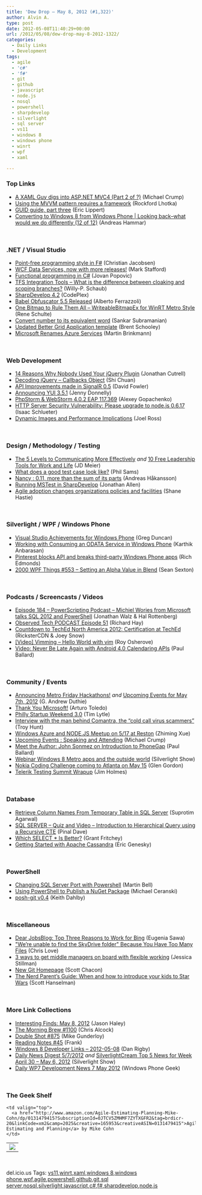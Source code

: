 ```yaml
---
title: 'Dew Drop – May 8, 2012 (#1,322)'
author: Alvin A.
type: post
date: 2012-05-08T11:40:29+00:00
url: /2012/05/08/dew-drop-may-8-2012-1322/
categories:
  - Daily Links
  - Development
tags:
  - agile
  - 'c#'
  - 'f#'
  - git
  - github
  - javascript
  - node.js
  - nosql
  - powershell
  - sharpdevelop
  - silverlight
  - sql server
  - vs11
  - windows 8
  - windows phone
  - winrt
  - wpf
  - xaml

---
```

### <a name="top"></a>Top Links

  * [A XAML Guy digs into ASP.NET MVC4 (Part 2 of ?)][1] (Michael Crump)
  * [Using the MVVM pattern requires a framework][2] (Rockford Lhotka)
  * [GUID guide, part three][3] (Eric Lippert)
  * [Converting to Windows 8 from Windows Phone | Looking back–what would we do differently (12 of 12)][4] (Andreas Hammar)

&#160;

### <a name="dotnet"></a>.NET / Visual Studio

  * [Point-free programming style in F#][5] (Christian Jacobsen)
  * [WCF Data Services, now with more releases!][6] (Mark Stafford)
  * [Functional programming in C#][7] (Jovan Popovic)
  * [TFS Integration Tools – What is the difference between cloaking and scoping branches?][8] (Willy-P. Schaub)
  * <a href="http://sharpdevelop.codeplex.com/releases/view/87331" target="_blank">SharpDevelop 4.2</a> (CodePlex)
  * <a href="http://babelobfuscator.blogspot.co.uk/2012/05/babel-obfuscator-55-released.html" target="_blank">Babel Obfuscator 5.5 Released</a> (Alberto Ferrazzoli)
  * [One Bitmap to Rule Them All &#8211; WriteableBitmapEx for WinRT Metro Style][9] (Rene Schulte)
  * [Convert number to its equivalent word][10] (Sankar Subramanian)
  * [Updated Better Grid Application template][11] (Brent Schooley)
  * [Microsoft Renames Azure Services][12] (Martin Brinkmann)

&#160;

### <a name="web"></a>Web Development

  * [14 Reasons Why Nobody Used Your jQuery Plugin][13] (Jonathan Cutrell)
  * [Decoding jQuery – Callbacks Object][14] (Shi Chuan)
  * <a href="http://weblogs.asp.net/davidfowler/archive/2012/05/04/api-improvements-made-in-signalr-0-5.aspx" target="_blank">API Improvements made in SignalR 0.5</a> (David Fowler)
  * [Announcing YUI 3.5.1][15] (Jenny Donnelly)
  * [PhpStorm & WebStorm 4.0.2 EAP 117.369][16] (Alexey Gopachenko)
  * <a href="http://blog.nodejs.org/2012/05/07/http-server-security-vulnerability-please-upgrade-to-0-6-17/" target="_blank">HTTP Server Security Vulnerability: Please upgrade to node.js 0.6.17</a> (Isaac Schlueter)
  * [Dynamic Images and Performance Implications][17] (Joel Ross)

&#160;

### <a name="design"></a>Design / Methodology / Testing

  * [The 5 Levels to Communicating More Effectively][18] _and_ [10 Free Leadership Tools for Work and Life][19] (JD Meier)
  * [What does a good test case look like?][20] (Phil Sams)
  * [Nancy : 0.11, more than the sum of its parts][21] (Andreas Håkansson)
  * [Running MSTest in SharpDevelop][22] (Jonathan Allen)
  * <a href="http://www.infoq.com/news/2012/05/agile-changes-things" target="_blank">Agile adoption changes organizations policies and facilities</a> (Shane Hastie)

&#160;

### <a name="silverlight"></a>Silverlight / WPF / Windows Phone

  * [Visual Studio Achievements for Windows Phone][23] (Greg Duncan)
  * [Working with Consuming an ODATA Service in Windows Phone][24] (Karthik Anbarasan)
  * [Pinterest blocks API and breaks third-party Windows Phone apps][25] (Rich Edmonds)
  * <a href="http://wpf.2000things.com/2012/05/08/553-setting-an-alpha-value-in-blend/" target="_blank">2000 WPF Things #553 – Setting an Alpha Value in Blend</a> (Sean Sexton)

&#160;

### <a name="podcasts"></a>Podcasts / Screencasts / Videos

  * [Episode 184 &#8211; PowerScripting Podcast &#8211; Michiel Wories from Microsoft talks SQL 2012 and PowerShell][26] (Jonathan Walz & Hal Rottenberg)
  * [Observed Tech PODCAST Episode 51][27] (Richard Hay)
  * [Countdown to TechEd North America 2012: Certification at TechEd][28] (RicksterCDN & Joey Snow)
  * [[Video] Vimming &#8211; Hello World with vim][29] (Roy Osherove)
  * [Video: Never Be Late Again with Android 4.0 Calendaring APIs][30] (Paul Ballard)

&#160;

### <a name="events"></a>Community / Events

  * [Announcing Metro Friday Hackathons!][31] _and_ [Upcoming Events for May 7th, 2012][32] (G. Andrew Duthie)
  * [Thank You Microsoft!][33] (Arturo Toledo)
  * [Philly Startup Weekend 3.0][34] (Tim Lytle)
  * [Interview with the man behind Comantra, the “cold call virus scammers”][35] (Troy Hunt)
  * [Windows Azure and NODE.JS Meetup on 5/17 at Reston][36] (Zhiming Xue)
  * [Upcoming Events : Speaking and Attending][37] (Michael Crump)
  * [Meet the Author: John Sonmez on Introduction to PhoneGap][38] (Paul Ballard)
  * [Webinar Windows 8 Metro apps and the outside world][39] (Silverlight Show)
  * [Nokia Coding Challenge coming to Atlanta on May 15][40] (Glen Gordon)
  * [Telerik Testing Summit Wrapup][41] (Jim Holmes)

&#160;

### <a name="sql"></a>Database

  * [Retrieve Column Names From Temporary Table in SQL Server][42] (Suprotim Agarwal)
  * [SQL SERVER – Quiz and Video – Introduction to Hierarchical Query using a Recursive CTE][43] (Pinal Dave)
  * [Which SELECT * Is Better?][44] (Grant Fritchey)
  * [Getting Started with Apache Cassandra][45] (Eric Genesky)

&#160;

### <a name="ps"></a>PowerShell

  * [Changing SQL Server Port with Powershell][46] (Martin Bell)
  * [Using PowerShell to Publish a NuGet Package][47] (Michael Ceranski)
  * [posh-git v0.4][48] (Keith Dahlby)

&#160;

### <a name="misc"></a>Miscellaneous

  * [Dear JobsBlog: Top Three Reasons to Work for Bing][49] (Eugenia Sawa)
  * ["We&#8217;re unable to find the SkyDrive folder" Because You Have Too Many Files][50] (Chris Love)
  * [3 ways to get middle managers on board with flexible working][51] (Jessica Stillman)
  * [New Git Homepage][52] (Scott Chacon)
  * [The Nerd Parent&#8217;s Guide: When and how to introduce your kids to Star Wars][53] (Scott Hanselman)

&#160;

### <a name="links"></a>More Link Collections

  * [Interesting Finds: May 8, 2012][54] (Jason Haley)
  * [The Morning Brew #1100][55] (Chris Alcock)
  * <a href="http://afreshcup.com/home/2012/5/8/double-shot-875.html" target="_blank">Double Shot #875</a> (Mike Gunderloy)
  * [Reading Notes #45][56] (Frank)
  * [Windows 8 Developer Links – 2012-05-08][57] (Dan Rigby)
  * [Daily News Digest 5/7/2012][58] _and_&#160;<a href="http://feedproxy.google.com/~r/silverlightshow/~3/ejwnLXHEeM4/SilverlightCream-Top-5-News-for-Week-April-30-May-6-2012.aspx" target="_blank">SilverlightCream Top 5 News for Week April 30 &#8211; May 6, 2012</a> (Silverlight Show)
  * [Daily WP7 Development News 7 May 2012][59] (Windows Phone Geek)

&#160;

### <a name="shelf"></a>The Geek Shelf

<table border="0" cellspacing="0" cellpadding="0">
  <tr>
    <td>
      <img data-recalc-dims="1" decoding="async" src="https://i0.wp.com/ecx.images-amazon.com/images/I/51UOc2SQyWL._SL160_.jpg?w=660" />
    </td>
    
    <td valign="top">
      <a href="http://www.amazon.com/Agile-Estimating-Planning-Mike-Cohn/dp/0131479415?SubscriptionId=0JTCV5ZMHMF7ZYTXGFR2&tag=brdicr-20&linkCode=xm2&camp=2025&creative=165953&creativeASIN=0131479415">Agile Estimating and Planning</a> by Mike Cohn
    </td>
  </tr>
</table>

&#160;

<div style="padding-bottom: 0px; margin: 0px; padding-left: 0px; padding-right: 0px; display: inline; float: none; padding-top: 0px" id="scid:0767317B-992E-4b12-91E0-4F059A8CECA8:9287fc57-6322-4e0a-a0c6-987f432137be" class="wlWriterEditableSmartContent">
  del.icio.us Tags: <a href="http://del.icio.us/popular/vs11" rel="tag">vs11</a>,<a href="http://del.icio.us/popular/winrt" rel="tag">winrt</a>,<a href="http://del.icio.us/popular/xaml" rel="tag">xaml</a>,<a href="http://del.icio.us/popular/windows+8" rel="tag">windows 8</a>,<a href="http://del.icio.us/popular/windows+phone" rel="tag">windows phone</a>,<a href="http://del.icio.us/popular/wpf" rel="tag">wpf</a>,<a href="http://del.icio.us/popular/agile" rel="tag">agile</a>,<a href="http://del.icio.us/popular/powershell" rel="tag">powershell</a>,<a href="http://del.icio.us/popular/github" rel="tag">github</a>,<a href="http://del.icio.us/popular/git" rel="tag">git</a>,<a href="http://del.icio.us/popular/sql+server" rel="tag">sql server</a>,<a href="http://del.icio.us/popular/nosql" rel="tag">nosql</a>,<a href="http://del.icio.us/popular/silverlight" rel="tag">silverlight</a>,<a href="http://del.icio.us/popular/javascript" rel="tag">javascript</a>,<a href="http://del.icio.us/popular/c%23" rel="tag">c#</a>,<a href="http://del.icio.us/popular/f%23" rel="tag">f#</a>,<a href="http://del.icio.us/popular/sharpdevelop" rel="tag">sharpdevelop</a>,<a href="http://del.icio.us/popular/node.js" rel="tag">node.js</a>
</div>

 [1]: http://feedproxy.google.com/~r/MichaelCrump/~3/DF-QQzVb6PI/a-xaml-guy-digs-into-asp-net-mvc4-part-2-of
 [2]: http://www.lhotka.net/weblog/UsingTheMVVMPatternRequiresAFramework.aspx
 [3]: http://blogs.msdn.com/b/ericlippert/archive/2012/05/07/guid-guide-part-three.aspx
 [4]: http://feedproxy.google.com/~r/jayway/posts/~3/30XdstZsmY0/
 [5]: http://feedproxy.google.com/~r/jayway/posts/~3/wgsvsLJFL2Q/
 [6]: http://blogs.msdn.com/b/astoriateam/archive/2012/05/07/wcf-data-services-now-with-more-releases.aspx
 [7]: http://www.codeproject.com/Articles/375166/Functional-programming-in-Csharp
 [8]: http://blogs.msdn.com/b/visualstudioalm/archive/2012/05/07/tfs-integration-tools-what-is-the-difference-between-cloaking-and-scoping-branches.aspx
 [9]: http://kodierer.blogspot.com/2012/05/one-bitmap-to-rule-them-all.html
 [10]: http://www.codeproject.com/Tips/379815/Convert-number-to-its-equivalent-word
 [11]: http://codesnack.com/blog/2012/05/07/updated-better-grid-application-template/
 [12]: http://www.everything-microsoft.com/2012/05/08/microsoft-renames-azure-services/
 [13]: http://feedproxy.google.com/~r/nettuts/~3/utCsWyPhaNI/
 [14]: http://feedproxy.google.com/~r/highub-blog/~3/OPHzYNEozTk/
 [15]: http://feeds.yuiblog.com/~r/YahooUserInterfaceBlog/~3/4LB-KRKxOlo/
 [16]: http://feedproxy.google.com/~r/jetbrains_webIde/~3/cPRxHPv_3_Q/
 [17]: http://feeds.rosscode.com/~r/Rosscode/~3/RUEUICyA0bQ/index.php
 [18]: http://feedproxy.google.com/~r/SourcesOfInsight/~3/dEUl-JVgcQM/
 [19]: http://feedproxy.google.com/~r/jmeier/~3/FVB4yMr76sk/10-free-leadership-tools-for-work-and-life.aspx
 [20]: http://www.telerik.com/automated-testing-tools/blog/12-05-07/What-does-a-good-test-case-look-like.aspx
 [21]: http://feedproxy.google.com/~r/ElegantCode/~3/IGBz1LLvVVI/
 [22]: http://www.infoq.com/news/2012/05/SharpDevelop-MSTest
 [23]: http://channel9.msdn.com/coding4fun/blog/Visual-Studio-Achievements-for-Windows-Phone
 [24]: http://mobile.dzone.com/articles/working-consuming-odata
 [25]: http://feedproxy.google.com/~r/wmexperts/~3/OCCtWrCudKo/story01.htm
 [26]: http://feedproxy.google.com/~r/Powerscripting/~3/Qgp8Pib3-R0/episode-184-power-scripting-podcast-michiel-wories-from-microsoft-talks-sql-2012-and-power-shell
 [27]: http://feedproxy.google.com/~r/windowsobserver/~3/VvfC6V8SoqU/
 [28]: http://channel9.msdn.com/Shows/The-Countdown-Show/Countdown-to-TechEd-North-America-2012-Certification-at-TechEd
 [29]: http://feedproxy.google.com/~r/Iserializable/~3/-BVlK0yi8gg/video-vimming-hello-world-with-vim.html
 [30]: http://blog.pluralsight.com/2012/05/07/video-never-be-late-again-with-android-4-0-calendaring-apis/
 [31]: http://feeds.devhammer.net/~r/devhammer/~3/pjq5G9gMvyA/announcing-metro-friday-hackathons
 [32]: http://feeds.devhammer.net/~r/devhammer/~3/G2oDHKfD_Wo/upcoming-events-for-may-7th-2012
 [33]: http://ux.artu.tv/?p=238
 [34]: http://feedproxy.google.com/~r/ProgrammableWeb/~3/B8tXQXoC6JI/
 [35]: http://feedproxy.google.com/~r/TroyHunt/~3/UziVtuwK32o/interview-with-man-behind-comantra-cold.html
 [36]: http://blogs.msdn.com/b/zxue/archive/2012/05/07/windows-azure-and-node-js-meetup-on-5-17-at-reston.aspx
 [37]: http://feedproxy.google.com/~r/MichaelCrump/~3/4W3EW2_dSYk/upcoming-speaking-events
 [38]: http://blog.pluralsight.com/2012/05/07/meet-the-author-john-sonmez-introduction-to-phonegap/
 [39]: http://feedproxy.google.com/~r/silverlightshow/~3/NQE6BcDoI08/New-SilverlightShow-webinar-Windows-8-Metro-apps-and-the-outside-world-connecting-with-services-and-integrating-the-cloud.aspx
 [40]: http://blogs.msdn.com/b/glengordon/archive/2012/05/07/nokia-coding-challenge-coming-to-atlanta-on-may-15.aspx
 [41]: http://www.telerik.com/automated-testing-tools/blog/12-05-07/Telerik-Testing-Summit-Wrapup.aspx
 [42]: http://feedproxy.google.com/~r/sqlservercurry/blog/~3/hMDevbtEAho/retrieve-column-names-from-temporary.html
 [43]: http://blog.sqlauthority.com/2012/05/08/sql-server-quiz-and-video-introduction-to-hierarchical-query-using-a-recursive-cte/
 [44]: http://www.sqlservercentral.com/blogs/scarydba/2012/05/07/which-select-is-better/
 [45]: http://feeds.dzone.com/~r/zones/css/~3/sKQZbnEt3hE/getting-started-apache
 [46]: http://sqlblogcasts.com/blogs/martinbell/archive/2012/05/07/Changing-SQL-Server-Port-with-Powershell.aspx
 [47]: http://feedproxy.google.com/~r/codecapers/~3/tjGPkpmiS5A/post.aspx
 [48]: http://feedproxy.google.com/~r/LosTechies/~3/eB1gaeuue1w/
 [49]: http://feeds.microsoftjobsblog.com/~r/MicrosoftJobsBlog/~3/IykdgWrHBsk/work4bing
 [50]: http://professionalaspnet.com/archive/2012/05/07/_2200_We_2700_re-unable-to-find-the-SkyDrive-folder_2200_-Because-You-Have-Too-Many-Files.aspx
 [51]: http://gigaom.com/collaboration/3-ways-to-get-middle-managers-on-board-with-flexible-working/
 [52]: https://github.com/blog/1125-new-git-homepage
 [53]: http://feedproxy.google.com/~r/ScottHanselman/~3/zXmQYZGFCN4/TheNerdParentsGuideWhenAndHowToIntroduceYourKidsToStarWars.aspx
 [54]: http://jasonhaley.com/blog/post.aspx?id=70e419ee-a6f8-4db0-99b6-b160cc009ac5
 [55]: http://feedproxy.google.com/~r/ReflectivePerspective/~3/mI_E-WAb4Tg/
 [56]: http://www.frankysnotes.com/2012/05/reading-notes-45.html
 [57]: http://danrigby.com/2012/05/07/windows-8-developer-links-2012-05-08/
 [58]: http://feedproxy.google.com/~r/silverlightshow/~3/gf3dq4cyuRw/Daily-News-Digest-5-7-2012.aspx
 [59]: http://feedproxy.google.com/~r/Windowsphonegeek/~3/x_p_jqBNVfw/daily-wp7-development-news-7-may-2012